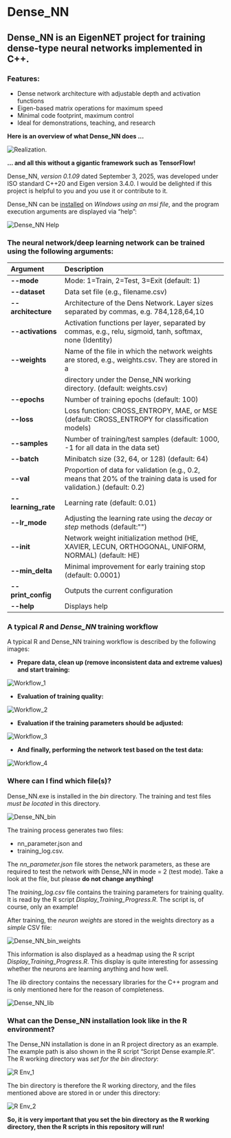 # Dense_NN
## Dense_NN is an EigenNET project for training dense-type neural networks implemented in C++.

### Features:
<ul>
<li>Dense network architecture with adjustable depth and activation functions</li>
<li>Eigen-based matrix operations for maximum speed</li>
<li>Minimal code footprint, maximum control</li>
<li>Ideal for demonstrations, teaching, and research</li>
</ul>



**Here is an overview of what Dense_NN does ...**

![Realization](https://github.com/SuprenumDE/EigenNET/blob/main/images/Realization.png).

**... and all this without a gigantic framework such as TensorFlow!**

Dense_NN, *version 0.1.09* dated September 3, 2025, was developed under ISO standard C++20 and Eigen version 3.4.0.
I would be delighted if this project is helpful to you and you use it or contribute to it.

Dense_NN can be [installed](https://github.com/SuprenumDE/Dense_NN/tree/main/installation%20files) on *Windows using an msi file*, and the program execution arguments are displayed via “help”:

![Dense_NN Help](https://github.com/SuprenumDE/EigenNET/blob/main/images/Dense_NN_Help.png)

### The neural network/deep learning network can be trained using the following arguments:

| Argument            | Description                                                                                                                |
|:---------------     |:---------------------------------------------------------------------------------------------------------------------------|
| **--mode**          | Mode: 1=Train, 2=Test, 3=Exit (default: 1)                                                                                 |
| **--dataset**       | Data set file (e.g., filename.csv)                                                                                         |
| **--architecture**  | Architecture of the Dens Network. Layer sizes separated by commas, e.g. 784,128,64,10                                      |
| **--activations**   | Activation functions per layer, separated by  commas, e.g., relu, sigmoid, tanh, softmax, none (Identity)                  |
| **--weights**       | Name of the file in which the network weights are stored, e.g., weights.csv. They are stored in a                          |
|                     | directory under the Dense_NN working directory. (default: weights.csv)                                                     |
| **--epochs**        | Number of training epochs (default: 100)                                                                                   |
| **--loss**          | Loss function: CROSS_ENTROPY, MAE, or MSE  (default: CROSS_ENTROPY for classification models)                              |
| **--samples**       |Number of training/test samples (default: 1000, -1 for all data in the data set)                                                                             |
| **--batch**         |Minibatch size (32, 64, or 128) (default: 64)                                                                               |
| **--val**           |Proportion of data for validation (e.g., 0.2, means that 20% of the training data is used for validation.) (default: 0.2)   |
| **--learning_rate** |Learning rate (default: 0.01)                                                                                               |
| **--lr_mode**       |Adjusting the learning rate using the *decay* or *step* methods (default:"")                                                |
| **--init**          |Network weight initialization method (HE, XAVIER, LECUN, ORTHOGONAL, UNIFORM, NORMAL) (default: HE)                                                             |
| **--min_delta**     |Minimal improvement for early training stop (default: 0.0001)                                                               |
| **--print_config**  |Outputs the current configuration                                                                                           |
| **--help**          |Displays help                                                                                                               |

### A typical *R* and *Dense_NN* training workflow

A typical R and Dense_NN training workflow is described by the following images:

* **Prepare data, clean up (remove inconsistent data and extreme values) and start training:**

![Workflow_1](https://github.com/SuprenumDE/EigenNET/blob/main/images/Workflow_1.png)

* **Evaluation of training quality:**

![Workflow_2](https://github.com/SuprenumDE/EigenNET/blob/main/images/Workflow_2.png)

* **Evaluation if the training parameters should be adjusted:**

![Workflow_3](https://github.com/SuprenumDE/EigenNET/blob/main/images/Workflow_3.png)

* **And finally, performing the network test based on the test data:**

![Workflow_4](https://github.com/SuprenumDE/EigenNET/blob/main/images/Workflow_4.png)

### Where can I find which file(s)?
Dense_NN.exe is installed in the *bin* directory. The training and test files *must be located* in this directory. 

![Dense_NN_bin](https://github.com/SuprenumDE/EigenNET/blob/main/images/Dense_bin.png)

The training process generates two files: 

<ul>
<li>nn_parameter.json and </li>
<li>training_log.csv.</li>
</ul>

The *nn_parameter.json* file stores the network parameters, as these are required to test the network with Dense_NN in mode = 2 (test mode). Take a look at the file, but please **do not change anything!**

The *training_log.csv* file contains the training parameters for training quality. It is read by the R script *Display_Training_Progress.R*. The script is, of course, only an example!

After training, the *neuron weights* are stored in the weights directory as a *simple* CSV file:

![Dense_NN_bin_weights](https://github.com/SuprenumDE/EigenNET/blob/main/images/Dense_bin_weights.png)

This information is also displayed as a headmap using the R script *Display_Training_Progress.R*. This display is quite interesting for assessing whether the neurons are learning anything and how well.

The *lib* directory contains the necessary libraries for the C++ program and is only mentioned here for the reason of completeness.

![Dense_NN_lib](https://github.com/SuprenumDE/EigenNET/blob/main/images/Dense_NN_lib.png)

### What can the Dense_NN installation look like in the R environment?

The Dense_NN installation is done in an R project directory as an example. The example path is also shown in the R script “Script Dense example.R”. The R working directory was *set for the bin directory*:

![R Env_1](https://github.com/SuprenumDE/EigenNET/blob/main/images/R_Env_1.png)

The bin directory is therefore the R working directory, and the files mentioned above are stored in or under this directory:

![R Env_2](https://github.com/SuprenumDE/EigenNET/blob/main/images/R_Env_2.png)

**So, it is very important that you set the bin directory as the R working directory, then the R scripts in this repository will run!**


